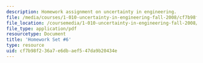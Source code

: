 ```yaml
---
description: Homework assignment on uncertainty in engineering.
file: /media/courses/1-010-uncertainty-in-engineering-fall-2008/cf7b98f236a7e6dbaef547da9b20434e_homework_06.pdf
file_location: /coursemedia/1-010-uncertainty-in-engineering-fall-2008/cf7b98f236a7e6dbaef547da9b20434e_homework_06.pdf
file_type: application/pdf
resourcetype: Document
title: 'Homework Set #6'
type: resource
uid: cf7b98f2-36a7-e6db-aef5-47da9b20434e
---
```

